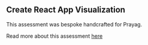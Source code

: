 ## Create React App Visualization

This assessment was bespoke handcrafted for Prayag.

Read more about this assessment [here](https://react.eogresources.com)

